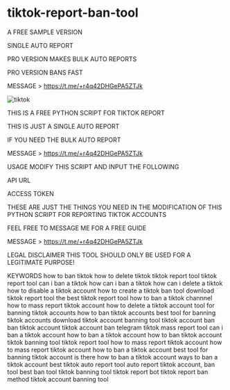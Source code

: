 # tiktok-report-ban-tool
A FREE SAMPLE VERSION

SINGLE AUTO REPORT

PRO VERSION MAKES BULK AUTO REPORTS

PRO VERSION BANS FAST

MESSAGE > https://t.me/+r4q42DHGePA5ZTJk

![tiktok](https://github.com/genius-codes/tiktok-report-ban-tool/assets/125784563/32c7d7b1-53f7-4f7b-9e4c-2254b90a9b01)


THIS IS A FREE PYTHON SCRIPT FOR TIKTOK REPORT

THIS IS JUST A SINGLE AUTO REPORT

IF YOU NEED THE BULK AUTO REPORT

MESSAGE > https://t.me/+r4q42DHGePA5ZTJk

USAGE
MODIFY THIS SCRIPT AND INPUT THE FOLLOWING

API URL

ACCESS TOKEN

THESE ARE JUST THE THINGS YOU NEED IN THE MODIFICATION OF THIS PYTHON SCRIPT FOR REPORTING TIKTOK ACCOUNTS

FEEL FREE TO MESSAGE ME FOR A FREE GUIDE

MESSAGE > https://t.me/+r4q42DHGePA5ZTJk

LEGAL DISCLAIMER
THIS TOOL SHOULD ONLY BE USED FOR A LEGITIMATE PURPOSE!

KEYWORDS
how to ban tiktok how to delete tiktok tiktok report tool tiktok report tool can i ban a tiktok how can i ban a tiktok how can i delete a tiktok how to disable a tiktok account how to create a tiktok ban tool download tiktok report tool the best tiktok report tool how to ban a tiktok channnel how to mass report tiktok account how to delete a tiktok account tool for banning tiktok accounts how to ban tiktok accounts best tool for banning tiktok accounts download tiktok account banning tool tiktok account ban ban tiktok account tiktok account ban telegram tiktok mass report tool can i ban a tiktok account how to ban a tiktok account how to ban tiktok account tiktok banning tool tiktok report tool how to mass report tiktok account how to mass report tiktok account how to ban a tiktok account best tool for banning tiktok account is there how to ban a tiktok account ways to ban a tiktok account best tiktok auto report tool auto report tiktok account, ban tool best ban tool tiktok banning tool tiktok report bot tiktok report ban method tiktok account banning tool
